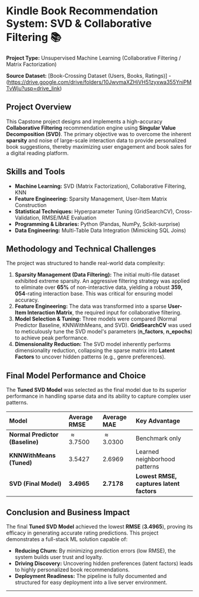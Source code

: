 # Kindle Book Recommendation System: SVD & Collaborative Filtering 📚

**Project Type:** Unsupervised Machine Learning (Collaborative Filtering / Matrix Factorization)

**Source Dataset:** [Book-Crossing Dataset (Users, Books, Ratings)] - (https://drive.google.com/drive/folders/10JwvmaXZHiVH51zyxwa355YniPMTvWju?usp=drive_link)

## Project Overview
This Capstone project designs and implements a high-accuracy **Collaborative Filtering** recommendation engine using **Singular Value Decomposition (SVD)**. The primary objective was to overcome the inherent **sparsity** and noise of large-scale interaction data to provide personalized book suggestions, thereby maximizing user engagement and book sales for a digital reading platform.

## Skills and Tools
* **Machine Learning:** SVD (Matrix Factorization), Collaborative Filtering, KNN
* **Feature Engineering:** Sparsity Management, User-Item Matrix Construction
* **Statistical Techniques:** Hyperparameter Tuning (GridSearchCV), Cross-Validation, RMSE/MAE Evaluation
* **Programming & Libraries:** Python (Pandas, NumPy, Scikit-surprise)
* **Data Engineering:** Multi-Table Data Integration (Mimicking SQL Joins)

## Methodology and Technical Challenges
The project was structured to handle real-world data complexity:

1.  **Sparsity Management (Data Filtering):** The initial multi-file dataset exhibited extreme sparsity. An aggressive filtering strategy was applied to eliminate over $\mathbf{65\%}$ of non-interactive data, yielding a robust $\mathbf{359,054}$-rating interaction base. This was critical for ensuring model accuracy.
2.  **Feature Engineering:** The data was transformed into a sparse **User-Item Interaction Matrix**, the required input for collaborative filtering.
3.  **Model Selection & Tuning:** Three models were compared (Normal Predictor Baseline, KNNWithMeans, and SVD). **GridSearchCV** was used to meticulously tune the SVD model's parameters ($\mathbf{n\_factors}$, $\mathbf{n\_epochs}$) to achieve peak performance.
4.  **Dimensionality Reduction:** The SVD model inherently performs dimensionality reduction, collapsing the sparse matrix into **Latent Factors** to uncover hidden patterns (e.g., genre preferences).

## Final Model Performance and Choice

The **Tuned SVD Model** was selected as the final model due to its superior performance in handling sparse data and its ability to capture complex user patterns.

| Model | Average RMSE | Average MAE | Key Advantage |
| :--- | :--- | :--- | :--- |
| **Normal Predictor (Baseline)** | $\approx 3.7500$ | $\approx 3.0300$ | Benchmark only |
| **KNNWithMeans (Tuned)** | $3.5427$ | $2.6969$ | Learned neighborhood patterns |
| **SVD (Final Model)** | $\mathbf{3.4965}$ | $\mathbf{2.7178}$ | **Lowest RMSE, captures latent factors** |

## Conclusion and Business Impact
The final **Tuned SVD Model** achieved the lowest $\mathbf{RMSE}$ ($\mathbf{3.4965}$), proving its efficacy in generating accurate rating predictions. This project demonstrates a full-stack ML solution capable of:
* **Reducing Churn:** By minimizing prediction errors (low RMSE), the system builds user trust and loyalty.
* **Driving Discovery:** Uncovering hidden preferences (latent factors) leads to highly personalized book recommendations.
* **Deployment Readiness:** The pipeline is fully documented and structured for easy deployment into a live server environment.

---
